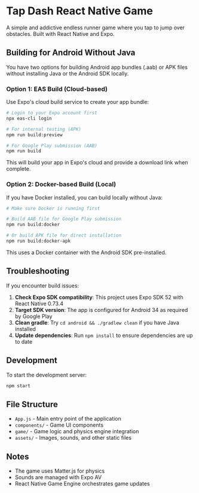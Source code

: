 # Tap Dash React Native Game

A simple and addictive endless runner game where you tap to jump over obstacles. Built with React Native and Expo.

## Building for Android Without Java

You have two options for building Android app bundles (.aab) or APK files without installing Java or the Android SDK locally.

### Option 1: EAS Build (Cloud-based)

Use Expo's cloud build service to create your app bundle:

```bash
# Login to your Expo account first
npx eas-cli login

# For internal testing (APK)
npm run build:preview

# For Google Play submission (AAB)
npm run build
```

This will build your app in Expo's cloud and provide a download link when complete.

### Option 2: Docker-based Build (Local)

If you have Docker installed, you can build locally without Java:

```bash
# Make sure Docker is running first

# Build AAB file for Google Play submission
npm run build:docker

# Or build APK file for direct installation
npm run build:docker-apk
```

This uses a Docker container with the Android SDK pre-installed.

## Troubleshooting

If you encounter build issues:

1. **Check Expo SDK compatibility**: This project uses Expo SDK 52 with React Native 0.73.4
2. **Target SDK version**: The app is configured for Android 34 as required by Google Play
3. **Clean gradle**: Try `cd android && ./gradlew clean` if you have Java installed
4. **Update dependencies**: Run `npm install` to ensure dependencies are up to date

## Development

To start the development server:

```bash
npm start
```

## File Structure

- `App.js` - Main entry point of the application
- `components/` - Game UI components
- `game/` - Game logic and physics engine integration
- `assets/` - Images, sounds, and other static files

## Notes

- The game uses Matter.js for physics
- Sounds are managed with Expo AV
- React Native Game Engine orchestrates game updates
